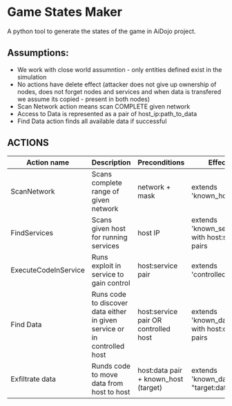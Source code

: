 # Game States Maker
A python tool to generate the states of the game in AiDojo project.


## Assumptions:
* We work with close world assumntion - only entities defined exist in the simulation
* No actions have delete effect (attacker does not give up ownership of nodes, does not forget nodes and services and when data is transfered we assume its copied - present in both nodes)
* Scan Network action means scan COMPLETE given network
* Access to Data is represented as a pair of host_ip:path_to_data
* Find Data action finds all available data if successful

## ACTIONS
| Action name          | Description                                                              | Preconditions                         | Effects                                          |
|----------------------|--------------------------------------------------------------------------|---------------------------------------|--------------------------------------------------|
| ScanNetwork          | Scans complete range of given network                                    | network + mask                        | extends 'known_hosts'                            |
| FindServices         | Scans given host for running services                                    | host IP                               | extends 'known_services' with host:service pairs |
| ExecuteCodeInService | Runs exploit in service to gain control                                  | host:service pair                     | extends 'controlled_hosts'                       |
| Find Data            | Runs code to discover data either in given service or in controlled host | host:service pair  OR controlled host | extends 'known_data' with host:data pairs        |
| Exfiltrate data      | Runds code to move data from host to host                                | host:data pair + known_host (target)  | extends 'known_data with "target:data" pair      |